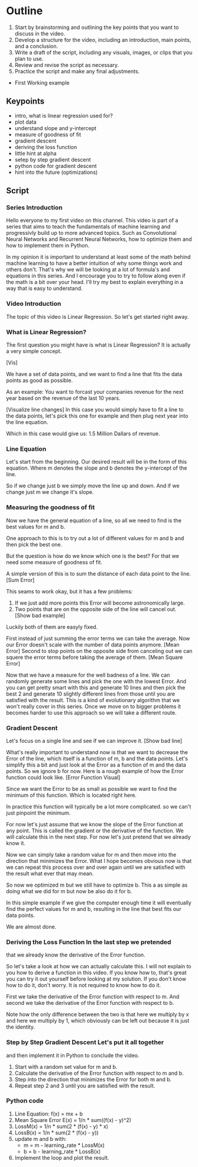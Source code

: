 # Outline

1. Start by brainstorming and outlining the key points that
   you want to discuss in the video.
2. Develop a structure for the video, including an
   introduction, main points, and a conclusion.
3. Write a draft of the script, including any visuals,
   images, or clips that you plan to use.
4. Review and revise the script as necessary.
5. Practice the script and make any final adjustments.

- First Working example

## Keypoints

- intro, what is linear regression used for?
- plot data
- understand slope and y-intercept
- measure of goodness of fit
- gradient descent
- deriving the loss function
- little hint at alpha
- setep by step gradient descent
- python code for gradient descent
- hint into the future (optimizations)


## Script

### Series Introduction

Hello everyone to my first video on
this channel. This video is part of a series that aims to
teach the fundamentals of machine learning and progressivly
build up to more advanced topics. Such as Convolutional
Neural Networks and Recurrent Neural Networks, how to
optimize them and how to implement them in Python.

In my opinion it is important to understand at least some of
the math behind machine learning to have a better intuition
of why some things work and others don't. That's why we will
be looking at a lot of formula's and equations in this
series. And I encourage you to try to follow along even if
the math is a bit over your head. I'll try my best to
explain everything in a way that is easy to understand.


### Video Introduction

The topic of this video is Linear Regression. So let's get
started right away.

### What is Linear Regression?

The first question you might
have is what is Linear Regression? It is actually a very
simple concept. 

[Vis]

We have a set of data points, and we
want to find a line that fits the data points as good as
possible.

As an example: You want to forcast your companies revenue
for the next year based on the revenue of the last 10 years.

[Visualize line changes] In this case you would simply have
to fit a line to the data points, let's pick this one for
example and then plug next year into the line equation.

Which in this case would give us: 1.5 Million Dallars of
revenue.


### Line Equation

Let's start from the beginning. Our
desired result will be in the form of this equation. Where m
denotes the slope and b denotes the y-intercept of the line.

So if we change just b we simply move the line up and down.
And if we change just m we change it's slope.

### Measuring the goodness of fit

Now we have the general
equation of a line, so all we need to find is the best
values for m and b.

One approach to this is to try out a lot of different values
for m and b and then pick the best one.

But the question is how do we know which one is the best?
For that we need some measure of goodness of fit.

A simple version of this is to sum the distance of each data
point to the line. [Sum Error]

This seams to work okay, but it has a few problems:
1. If we just add more points this Error will become
astronomically large.
2. Two points that are on the opposite side of the line will
cancel out. [Show bad example]

Luckily both of them are easyly fixed.

First instead of just summing the error terms we can take
the average. Now our Error doesn't scale with the number of
data points anymore. [Mean Error] Second to stop points on
the opposite side from canceling out we can squere the error
terms before taking the average of them. [Mean Square Error]

Now that we have a measure for the well badness of a line.
We can randomly generate some lines and pick the one with
the lowest Error. And you can get pretty smart with this and
generate 10 lines and then pick the best 2 and generate 10
slightly different lines from those until you are satisfied
with the result. This is a kind of evolutionary algorithm
that we won't really cover in this series. Once we move on
to bigger problems it becomes harder to use this approach so
we will take a different route.

### Gradient Descent

Let's focus on a single line and see if
we can improve it. [Show bad line]

What's really important to understand now is that we want to
decrease the Error of the line, which itself is a function
of m, b and the data points. Let's simplify this a bit and
just look at the Error as a function of m and the data
points. So we ignore b for now. Here is a rough example of
how the Error function could look like. [Error Function
Visual]

Since we want the Error to be as small as possible we want
to find the minimum of this function. Which is located right
here.

In practice this function will typically be a lot more
complicated. so we can't just pinpoint the minimum.

For now let's just assume that we know the slope of the
Error function at any point. This is called the gradient or
the derivative of the function. We will calculate this in
the next step. For now let's just pretend that we already
know it.

Now we can simply take a random value for m and then move
into the direction that minimizes the Error. What I hope
becomes obvious now is that we can repeat this process over
and over again until we are satisfied with the result what
ever that may mean.

So now we optimized m but we still have to optimize b. This
a as simple as doing what we did for m but now be also do it
for b.

In this simple example if we give the computer enough time
it will eventually find the perfect values for m and b,
resulting in the line that best fits our data points.

We are almost done.

### Deriving the Loss Function In the last step we pretended
that we already know the derivative of the Error function.

So let's take a look at how we can actually calculate this.
I will not explain to you how to derive a function in this
video. If you know how to, that's great you can try it out
yourself before looking at my solution. If you don't know
how to do it, don't worry. It is not required to know how to
do it.

First we take the derivative of the Error function with
respect to m. And second we take the derivative of the Error
function with respect to b.

Note how the only difference between the two is that here we
multiply by x and here we multiply by 1, which obviously can
be left out because it is just the identity.

### Step by Step Gradient Descent Let's put it all together
and then implement it in Python to conclude the video.

1. Start with a random set value for m and b.
2. Calculate the derivative of the Error function with
respect to m and b.
3. Step into the direction that minimizes the Error for both
m and b.
4. Repeat step 2 and 3 until you are satisfied with the
result.

### Python code

1. Line Equation: f(x) = mx + b
2. Mean Square Error E(x) = 1/n * sum((f(x) - y)^2)
3. LossM(x) = 1/n * sum(2 * (f(x) - y) * x)
4. LossB(x) = 1/n * sum(2 * (f(x) - y))
5. update m and b with:
    - m = m - learning_rate * LossM(x)
    - b = b - learning_rate * LossB(x)
6. Implement the loop and plot the result.






















